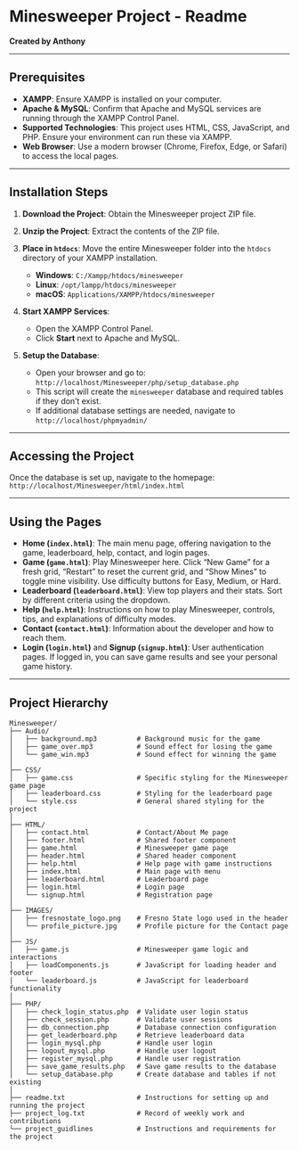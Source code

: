 # Minesweeper Project - Readme  
**Created by Anthony**

---

## Prerequisites

- **XAMPP**: Ensure XAMPP is installed on your computer.  
- **Apache & MySQL**: Confirm that Apache and MySQL services are running through the XAMPP Control Panel.  
- **Supported Technologies**: This project uses HTML, CSS, JavaScript, and PHP. Ensure your environment can run these via XAMPP.  
- **Web Browser**: Use a modern browser (Chrome, Firefox, Edge, or Safari) to access the local pages.

---

## Installation Steps

1. **Download the Project**: Obtain the Minesweeper project ZIP file.

2. **Unzip the Project**: Extract the contents of the ZIP file.

3. **Place in `htdocs`**: Move the entire Minesweeper folder into the `htdocs` directory of your XAMPP installation.
   - **Windows**: `C:/Xampp/htdocs/minesweeper`
   - **Linux**: `/opt/lampp/htdocs/minesweeper`
   - **macOS**: `Applications/XAMPP/htdocs/minesweeper`

4. **Start XAMPP Services**:
   - Open the XAMPP Control Panel.
   - Click **Start** next to Apache and MySQL.

5. **Setup the Database**:
   - Open your browser and go to: `http://localhost/Minesweeper/php/setup_database.php`
   - This script will create the `minesweeper` database and required tables if they don’t exist.
   - If additional database settings are needed, navigate to `http://localhost/phpmyadmin/`

---

## Accessing the Project

Once the database is set up, navigate to the homepage:  
`http://localhost/Minesweeper/html/index.html`

---

## Using the Pages

- **Home (`index.html`)**: The main menu page, offering navigation to the game, leaderboard, help, contact, and login pages.  
- **Game (`game.html`)**: Play Minesweeper here. Click “New Game” for a fresh grid, “Restart” to reset the current grid, and “Show Mines” to toggle mine visibility. Use difficulty buttons for Easy, Medium, or Hard.  
- **Leaderboard (`leaderboard.html`)**: View top players and their stats. Sort by different criteria using the dropdown.  
- **Help (`help.html`)**: Instructions on how to play Minesweeper, controls, tips, and explanations of difficulty modes.  
- **Contact (`contact.html`)**: Information about the developer and how to reach them.  
- **Login (`login.html`)** and **Signup (`signup.html`)**: User authentication pages. If logged in, you can save game results and see your personal game history.

---

## Project Hierarchy
```text
Minesweeper/
├── Audio/
│   ├── background.mp3          # Background music for the game
│   ├── game_over.mp3           # Sound effect for losing the game
│   └── game_win.mp3            # Sound effect for winning the game
│
├── CSS/
│   ├── game.css                # Specific styling for the Minesweeper game page
│   ├── leaderboard.css         # Styling for the leaderboard page
│   └── style.css               # General shared styling for the project
│
├── HTML/
│   ├── contact.html            # Contact/About Me page
│   ├── footer.html             # Shared footer component
│   ├── game.html               # Minesweeper game page
│   ├── header.html             # Shared header component
│   ├── help.html               # Help page with game instructions
│   ├── index.html              # Main page with menu
│   ├── leaderboard.html        # Leaderboard page
│   ├── login.html              # Login page
│   └── signup.html             # Registration page
│
├── IMAGES/
│   ├── fresnostate_logo.png    # Fresno State logo used in the header
│   └── profile_picture.jpg     # Profile picture for the Contact page
│
├── JS/
│   ├── game.js                 # Minesweeper game logic and interactions
│   ├── loadComponents.js       # JavaScript for loading header and footer
│   └── leaderboard.js          # JavaScript for leaderboard functionality
│
├── PHP/
│   ├── check_login_status.php  # Validate user login status
│   ├── check_session.php       # Validate user sessions
│   ├── db_connection.php       # Database connection configuration
│   ├── get_leaderboard.php     # Retrieve leaderboard data
│   ├── login_mysql.php         # Handle user login
│   ├── logout_mysql.php        # Handle user logout
│   ├── register_mysql.php      # Handle user registration
│   ├── save_game_results.php   # Save game results to the database
│   └── setup_database.php      # Create database and tables if not existing
│
├── readme.txt                  # Instructions for setting up and running the project
├── project_log.txt             # Record of weekly work and contributions
└── project_guidlines           # Instructions and requirements for the project
```
